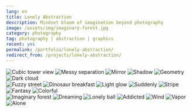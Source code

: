 ```yaml
---
lang: en
title: Lonely Abstraction
description: Mindset bloom of imagination beyond photography
image: /assets/img/imaginary-forest.jpg
category: photography
tag: photography | abstraction | graphics
recent: yes
permalink: /portfolio/lonely-abstraction/
redirect_from: /projects/lonely-abstraction/
---
```


<div class="row">
	<div class="4u 12u$(small)">
        <span class="image fit"><img src="/assets/img/cubic-tower-view.jpg" alt="Cubic tower view" /></span>
        <span class="image fit"><img src="/assets/img/messy-separation.jpg" alt="Messy separation" /></span>
        <span class="image fit"><img src="/assets/img/mirror.jpg" alt="Mirror" /></span>
        <span class="image fit"><img src="/assets/img/shadow.jpg" alt="Shadow" /></span>
        <span class="image fit"><img src="/assets/img/geometry.jpg" alt="Geometry" /></span>
        <span class="image fit"><img src="/assets/img/dark-cloud.jpg" alt="Dark cloud" /></span>
    </div>
    <div class="4u 12u$(small)">
        <span class="image fit"><img src="/assets/img/fuzzy-street.jpg" alt="Fuzzy street" /></span>
        <span class="image fit"><img src="/assets/img/dinosaur-breakfast.jpg" alt="Dinosaur breakfast" /></span>
        <span class="image fit"><img src="/assets/img/light-glow.jpg" alt="Light glow" /></span>
        <span class="image fit"><img src="/assets/img/suddenly.jpg" alt="Suddenly" /></span>
        <span class="image fit"><img src="/assets/img/stripe.jpg" alt="Stripe" /></span>
        <span class="image fit"><img src="/assets/img/fantasy.jpg" alt="Fantasy" /></span>
        <span class="image fit"><img src="/assets/img/colorful.jpg" alt="Colorful" /></span>
    </div>
    <div class="4u$ 12u$(small)">
        <span class="image fit"><img src="/assets/img/imaginary-forest.jpg" alt="Imaginary forest" /></span>
        <span class="image fit"><img src="/assets/img/dreaming.jpg" alt="Dreaming" /></span>
        <span class="image fit"><img src="/assets/img/lonely-ball.jpg" alt="Lonely ball" /></span>
        <span class="image fit"><img src="/assets/img/addicted.jpg" alt="Addicted" /></span>
        <span class="image fit"><img src="/assets/img/wind.jpg" alt="Wind" /></span>
        <span class="image fit"><img src="/assets/img/vapor.jpg" alt="Vapor" /></span>
        <span class="image fit"><img src="/assets/img/alone.jpg" alt="Alone" /></span>
    </div>
</div>
